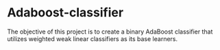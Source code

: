 # Adaboost-classifier
The objective of this project is to create a binary AdaBoost classifier that utilizes weighted weak  linear classifiers as its base learners.
